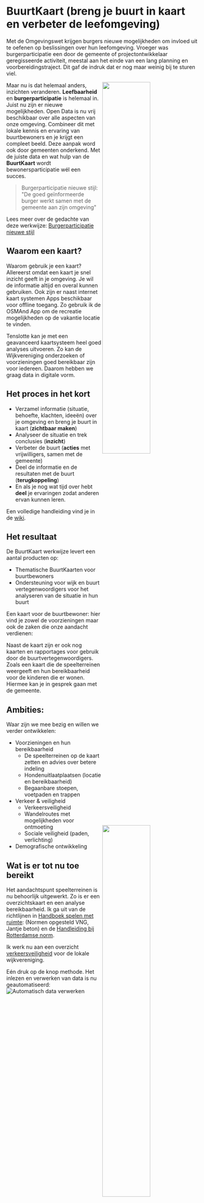 # BuurtKaart (breng je buurt in kaart en verbeter de leefomgeving)

Met de Omgevingswet krijgen burgers nieuwe mogelijkheden om invloed uit te oefenen op beslissingen over hun leefomgeving. 
Vroeger was burgerparticipatie een door de gemeente of projectontwikkelaar geregisseerde activiteit, meestal aan het einde van een lang planning en voorbereidingstraject. 
Dit gaf de indruk dat er nog maar weinig bij te sturen viel.

<a href="https://www.leefbaarheidsalliantie.nl/"><img src="https://user-images.githubusercontent.com/3518738/149097420-0e4d84a7-058f-4d83-b2e5-7df316237b7c.png" align="right" width="50%"/></a>

Maar nu is dat helemaal anders, inzichten veranderen. **Leefbaarheid** en **burgerparticipatie** is helemaal in. 
Juist nu zijn er nieuwe mogelijkheden.
Open Data is nu vrij beschikbaar over alle aspecten van onze omgeving.
Combineer dit met lokale kennis en ervaring van buurtbewoners en je krijgt een compleet beeld.
Deze aanpak word ook door gemeenten onderkend.
Met de juiste data en wat hulp van de **BuurtKaart** wordt bewonersparticipatie wél een succes.


>Burgerparticipatie nieuwe stijl: "De goed geïnformeerde burger werkt samen met de gemeente aan zijn omgeving"

Lees meer over de gedachte van deze werkwijze: [Burgerparticipatie nieuwe stijl](https://tauvicr.wordpress.com/2021/11/16/burgerparticipatie-nieuwe-stijl/)

## Waarom een kaart?

Waarom gebruik je een kaart? 
Allereerst omdat een kaart je snel inzicht geeft in je omgeving.
Je wil de informatie altijd en overal kunnen gebruiken. 
Ook zijn er naast internet kaart systemen Apps beschikbaar voor offline toegang.
Zo gebruik ik de OSMAnd App om de recreatie mogelijkheden op de vakantie locatie te vinden.

Tenslotte kan je met een geavanceerd kaartsysteem heel goed analyses uitvoeren.
Zo kan de Wijkvereniging onderzoeken of voorzieningen goed bereikbaar zijn voor iedereen.
Daarom hebben we graag data in digitale vorm.

## Het proces in het kort

<img src="https://tauvicr.files.wordpress.com/2022/01/buurtkaart_proces.png?test" width="50%" align="right"/>

* Verzamel informatie (situatie, behoefte, klachten, ideeën) over je omgeving en breng je buurt in kaart (**zichtbaar maken**)
* Analyseer de situatie en trek conclusies (**inzicht**)
* Verbeter de buurt (**acties** met vrijwilligers, samen met de gemeente) 
* Deel de informatie en de resultaten met de buurt (**terugkoppeling**)
* En als je nog wat tijd over hebt **deel** je ervaringen zodat anderen ervan kunnen leren.

Een volledige handleiding vind je in de [wiki](https://github.com/Tauvic/BuurtKaart/wiki/Algemeen).

## Het resultaat

<a href="https://umap.openstreetmap.fr/en/map/buurtkaart-ermelo_701385#16/52.2933/5.6101"><img src="https://tauvicr.files.wordpress.com/2022/01/buurtkaart_umap.png" width="50%" align="right"/></a>
De BuurtKaart werkwijze levert een aantal producten op:
* Thematische BuurtKaarten voor buurtbewoners
* Ondersteuning voor wijk en buurt vertegenwoordigers voor het analyseren van de situatie in hun buurt

Een kaart voor de buurtbewoner: hier vind je zowel de voorzieningen maar ook de zaken die onze aandacht verdienen:

<img src="https://tauvicr.files.wordpress.com/2021/12/buurtkaart.png?w=500" width="50%" align="right"/>
Naast de kaart zijn er ook nog kaarten en rapportages voor gebruik door de buurtvertegenwoordigers.
Zoals een kaart die de speelterreinen weergeeft en hun bereikbaarheid voor de kinderen die er wonen. Hiermee kan je in gesprek gaan met de gemeente.


## Ambities: 

Waar zijn we mee bezig en willen we verder ontwikkelen:
* Voorzieningen en hun bereikbaarheid
  * De speelterreinen op de kaart zetten en advies over betere indeling
  * Hondenuitlaatplaatsen (locatie en bereikbaarheid)
  * Begaanbare stoepen, voetpaden en trappen
* Verkeer & veiligheid
  * Verkeersveiligheid
  * Wandelroutes met mogelijkheden voor ontmoeting
  * Sociale veiligheid (paden, verlichting)
* Demografische ontwikkeling

## Wat is er tot nu toe bereikt

Het aandachtspunt speelterreinen is nu behoorlijk uitgewerkt. Zo is er een overzichtskaart en een analyse bereikbaarheid. Ik ga uit van de richtlijnen in [Handboek spelen met ruimte](https://vng.nl/files/vng/handboekspelenmetruimte.pdf): (Normen opgesteld VNG, Jantje beton) en de [Handleiding bij Rotterdamse norm](http://spelenenbewegen.nl/wp-content/uploads/2016/04/Handleiding-Rotterdamse-norm-Buitenspeelruimte_def.pdf).

Ik werk nu aan een overzicht [verkeersveiligheid](https://github.com/Tauvic/BuurtKaart/wiki/Verkeersveiligheid) voor de lokale wijkvereniging.

Eén druk op de knop methode. Het inlezen en verwerken van data is nu geautomatiseerd:
![Automatisch data verwerken](https://tauvicr.files.wordpress.com/2022/01/buurtkaart_verwerken.png?w=1024)
